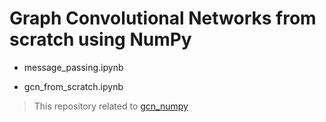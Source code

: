 # Graph Convolutional Networks from scratch using NumPy

- message_passing.ipynb

- gcn_from_scratch.ipynb


> This repository related to [gcn_numpy](https://github.com/zjost/blog_code/tree/master/gcn_numpy) 
